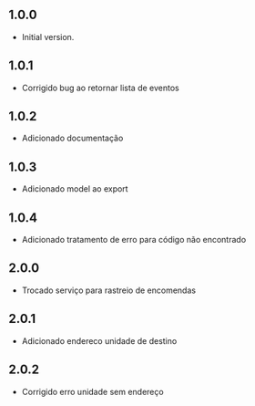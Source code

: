 ## 1.0.0

- Initial version.

## 1.0.1

- Corrigido bug ao retornar lista de eventos

## 1.0.2

- Adicionado documentação

## 1.0.3

- Adicionado model ao export

## 1.0.4

- Adicionado tratamento de erro para código não encontrado

## 2.0.0

- Trocado serviço para rastreio de encomendas

## 2.0.1

- Adicionado endereco unidade de destino

## 2.0.2

- Corrigido erro unidade sem endereço
